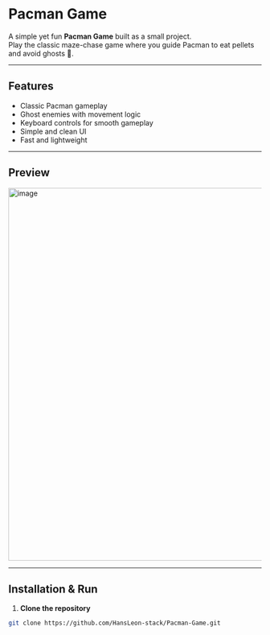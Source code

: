 # Pacman Game

A simple yet fun **Pacman Game** built as a small project.  
Play the classic maze-chase game where you guide Pacman to eat pellets and avoid ghosts 👻.

---

## Features
-  Classic Pacman gameplay
-  Ghost enemies with movement logic
-  Keyboard controls for smooth gameplay
-  Simple and clean UI
-  Fast and lightweight

---

## Preview
<img width="653" height="741" alt="image" src="https://github.com/user-attachments/assets/d9c544c9-3c02-4f89-b150-29c5d783fa35" />

---

## Installation & Run

1. **Clone the repository**
```bash
git clone https://github.com/HansLeon-stack/Pacman-Game.git
